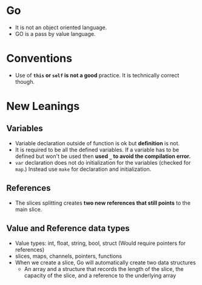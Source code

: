 # Go
- It is not an object oriented language.
- GO is a pass by value language.

# Conventions 
- Use of **`this` or `self` is not a good** practice. It is technically correct though.

# New Leanings 
## Variables
- Variable declaration outside of function is ok but **definition** is not.
- It is required to be all the defined variables. If a variable has to be defined but won't be used then **used `_` to avoid the compilation error.**
- `var` declaration does not do initialization for the variables (checked for `map`.) Instead use `make` for declaration and initialization.

## References
- The slices splitting creates **two new references that still points** to the main slice.

## Value and Reference data types
- Value types: int, float, string, bool, struct (Would require pointers for references)
- slices, maps, channels, pointers, functions
- When we create a slice, Go will automatically create two data structures
  - An array and a structure that records the length of the slice, the capacity of the slice, and a reference to the underlying array

